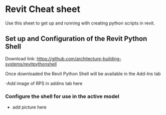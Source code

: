 # Revit Cheat sheet

Use this sheet to get up and running with creating python scripts in revit.

## Set up and Configuration of the Revit Python Shell

Download link: <https://github.com/architecture-building-systems/revitpythonshell> 

Once downloaded the Revit Python Shell will be available in the Add-Ins tab

-Add image of RPS in addins tab here

### Configure the shell for use in the active model
- add picture here
